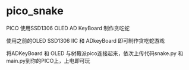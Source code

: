 # pico_snake
PICO 使用SSD1306 OLED AD KeyBoard 制作贪吃蛇


使用之前的OLED SSD1306 IIC 和 ADkeyBoard 即可制作贪吃蛇游戏


将ADKeyBoard 和 OLED 与树莓派pico连接起来，依次上传代码snake.py 和 main.py到你的PICO上，上电即可玩
